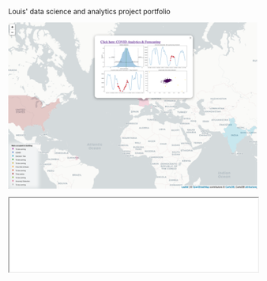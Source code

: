 Louis' data science and analytics project portfolio

![](./images/map.png)


<iframe src="./images/map.html" target="_blank" height="50%" width="100%"> display </iframe> 